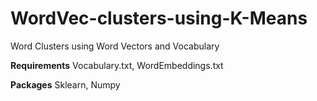 # WordVec-clusters-using-K-Means
Word Clusters using Word Vectors and Vocabulary

**Requirements**
  Vocabulary.txt, WordEmbeddings.txt
  
**Packages**
  Sklearn, Numpy

